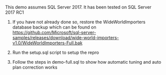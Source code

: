 This demo assumes SQL Server 2017. It has been tested on SQL Server 2017 RC1

1. If you have not already done so, restore the WideWorldImporters database backup which can be found on https://github.com/Microsoft/sql-server-samples/releases/download/wide-world-importers-v1.0/WideWorldImporters-Full.bak

2. Run the setup.sql script to setup the repro

3. Follow the steps in demo-full.sql to show how automatic tuning and auto plan correction works
